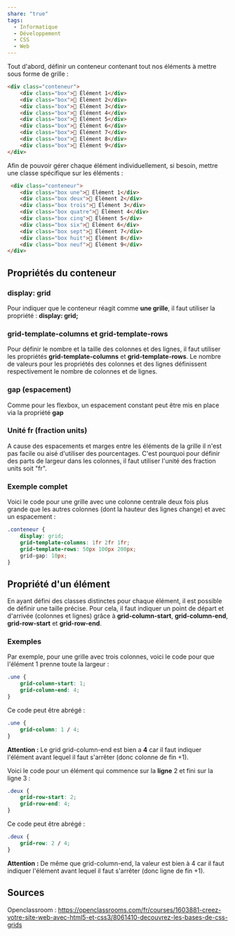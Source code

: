```yaml
---
share: "true"
tags:
  - Informatique
  - Développement
  - CSS
  - Web
---
```


Tout d'abord, définir un conteneur contenant tout nos éléments à mettre sous forme de grille :
```html
<div class="conteneur">
    <div class="box">🐸 Élément 1</div>
    <div class="box">🦊 Élément 2</div>
    <div class="box">🦄 Élément 3</div>
    <div class="box">🐶 Élément 4</div>
    <div class="box">🐨 Élément 5</div>
    <div class="box">🐒 Élément 6</div>
    <div class="box">🦆 Élément 7</div>
    <div class="box">🐙 Élément 8</div>
    <div class="box">🐋 Élément 9</div>
</div>
```
 
Afin de pouvoir gérer chaque élément individuellement, si besoin, mettre une classe spécifique sur les éléments :
```html
 <div class="conteneur">
    <div class="box une">🐸 Élément 1</div>
    <div class="box deux">🦊 Élément 2</div>
    <div class="box trois">🦄 Élément 3</div>
    <div class="box quatre">🐶 Élément 4</div>
    <div class="box cinq">🐨 Élément 5</div>
    <div class="box six">🐒 Élément 6</div>
    <div class="box sept">🦆 Élément 7</div>
    <div class="box huit">🐙 Élément 8</div>
    <div class="box neuf">🐋 Élément 9</div>
</div>
```

## Propriétés du conteneur
### display: grid
Pour indiquer que le conteneur réagit comme **une grille**, il faut utiliser la propriété : **display: grid;**
### grid-template-columns et  grid-template-rows
Pour définir le nombre et la taille des colonnes et des lignes, il faut utiliser les propriétés **grid-template-columns** et  **grid-template-rows**.
Le nombre de valeurs pour les propriétés des colonnes et des lignes définissent respectivement le nombre de colonnes et de lignes.

### gap (espacement)
Comme pour les flexbox, un espacement constant peut être mis en place via la propriété **gap**

### Unité fr (fraction units)
A cause des espacements et marges entre les éléments de la grille il n'est pas facile ou aisé d'utiliser des pourcentages.
C'est pourquoi pour définir des parts de largeur dans les colonnes, il faut utiliser l'unité des fraction units soit "fr".

### Exemple complet
Voici le code pour une grille avec une colonne centrale deux fois plus grande que les autres colonnes (dont la hauteur des lignes change) et avec un espacement :
```css
.conteneur {
    display: grid;
    grid-template-columns: 1fr 2fr 1fr;
    grid-template-rows: 50px 100px 200px;
    grid-gap: 10px;
}
```

## Propriété d'un élément
En ayant défini des classes distinctes pour chaque élément, il est possible de définir une taille précise.
Pour cela, il faut indiquer un point de départ et d'arrivée (colonnes et lignes) grâce à **grid-column-start**, **grid-column-end**, **grid-row-start** et **grid-row-end**.

### Exemples
Par exemple, pour une grille avec trois colonnes, voici le code pour que l'élément 1 prenne toute la largeur :
```css
.une {
    grid-column-start: 1;
    grid-column-end: 4;
}
```
Ce code peut être abrégé :
```css
.une {
    grid-column: 1 / 4;
}
```
**Attention :** Le grid grid-column-end est bien a **4** car il faut indiquer l'élément avant lequel il faut s'arrêter (donc colonne de fin +1).

Voici le code pour un élément qui commence sur la **ligne** 2 et fini sur la ligne 3 :
```css
.deux {
    grid-row-start: 2;
    grid-row-end: 4;
}
```
Ce code peut être abrégé :
```css
.deux {
    grid-row: 2 / 4;
}
```
**Attention :** De même que grid-column-end, la valeur est bien à 4 car il faut indiquer l'élément avant lequel il faut s'arrêter (donc ligne de fin +1).

## Sources
Openclassroom : https://openclassrooms.com/fr/courses/1603881-creez-votre-site-web-avec-html5-et-css3/8061410-decouvrez-les-bases-de-css-grids



























